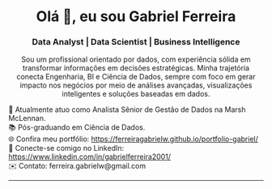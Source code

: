<h1 align="center">Olá 👋, eu sou Gabriel Ferreira</h1>

<h3 align="center">Data Analyst | Data Scientist | Business Intelligence</h3>

<p align="center">
Sou um profissional orientado por dados, com experiência sólida em transformar informações em decisões estratégicas. Minha trajetória conecta Engenharia, BI e Ciência de Dados, sempre com foco em gerar impacto nos negócios por meio de análises avançadas, visualizações inteligentes e soluções baseadas em dados.
</p>

<p align="left">
🚀 Atualmente atuo como Analista Sênior de Gestão de Dados na Marsh McLennan.<br>
📚 Pós-graduando em Ciência de Dados.<br>
🌐 Confira meu portfólio: <a href="https://ferreiragabrielw.github.io/portfolio-gabriel/">https://ferreiragabrielw.github.io/portfolio-gabriel/</a><br>
🔗 Conecte-se comigo no LinkedIn: <a href="https://www.linkedin.com/in/gabrielferreira2001/">https://www.linkedin.com/in/gabrielferreira2001/</a><br>
✉️ Contato: ferreira.gabrielw@gmail.com
</p>

---

